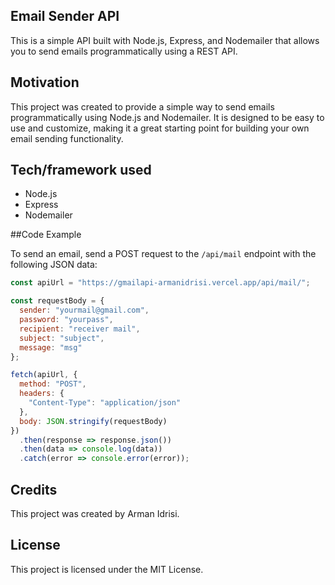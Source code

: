 ## Email Sender API

This is a simple API built with Node.js, Express, and Nodemailer that allows you to send emails programmatically using a REST API.

## Motivation

This project was created to provide a simple way to send emails programmatically using Node.js and Nodemailer. It is designed to be easy to use and customize, making it a great starting point for building your own email sending functionality.

## Tech/framework used
- Node.js
- Express
- Nodemailer

##Code Example

To send an email, send a POST request to the ```/api/mail``` endpoint with the following JSON data:

```javascript 
const apiUrl = "https://gmailapi-armanidrisi.vercel.app/api/mail/"; 

const requestBody = { 
  sender: "yourmail@gmail.com", 
  password: "yourpass", 
  recipient: "receiver mail", 
  subject: "subject", 
  message: "msg" 
}; 

fetch(apiUrl, { 
  method: "POST", 
  headers: { 
    "Content-Type": "application/json" 
  }, 
  body: JSON.stringify(requestBody) 
}) 
  .then(response => response.json()) 
  .then(data => console.log(data)) 
  .catch(error => console.error(error)); 


```

## Credits

This project was created by Arman Idrisi.

## License

This project is licensed under the MIT License. 
